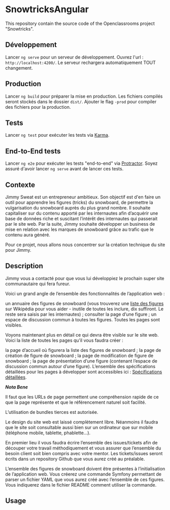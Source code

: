 # SnowtricksAngular

This repository contain the source code of the Openclassrooms project "Snowtricks".

## Développement
Lancer `ng serve` pour un serveur de développement. Ouvrez l'url : `http://localhost:4200/`.
Le serveur rechargera automatiquement TOUT changement.

## Production

Lancer `ng build` pour préparer la mise en production.
Les fichiers compilés seront stockés dans le dossier `dist/`.
Ajouter le flag `-prod` pour compiler des fichiers pour la production.

## Tests

Lancer `ng test` pour exécuter les tests via [Karma](https://karma-runner.github.io).

## End-to-End tests

Lancer `ng e2e` pour exécuter les tests "end-to-end" via [Protractor](http://www.protractortest.org/).
Soyez assuré d'avoir lancer `ng serve` avant de lancer ces tests.

Contexte
--------------

Jimmy Sweat est un entrepreneur ambitieux. Son objectif est d'en faire un outil pour apprendre les figures (tricks) du snowboard, de permettre la vulgarisation du snowboard auprès du plus grand nombre. Il souhaite capitaliser sur du contenu apporté par les internautes afin d’acquérir une base de données riche et suscitant l’intérêt des internautes qui passerait par le site web. Par la suite, Jimmy souhaite développer un business de mise en relation avec les marques de snowboard grâce au trafic que le contenu aura généré.

Pour ce projet, nous allons nous concentrer sur la création technique du site pour Jimmy.

Description
--------------

Jimmy vous a contacté pour que vous lui développiez le prochain super site communautaire qui fera fureur.

Voici un grand angle de l’ensemble des fonctionnalités de l’application web :

un annuaire des figures de snowboard (vous trouverez une [liste des figures](https://fr.wikipedia.org/wiki/Snowboard_freestyle#Les_types_de_tricks) sur Wikipédia pour vous aider - inutile de toutes les inclure, dix suffiront. Le reste sera saisis par les internautes) ;
consulter la page d’une figure ;
un espace de discussion commun à toutes les figures.
Toutes les pages sont visibles.

Voyons maintenant plus en détail ce qui devra être visible sur le site web. Voici la liste de toutes les pages qu’il vous faudra créer :

la page d’accueil où figurera la liste des figures de snowboard ;
la page de création de figure de snowboard ;
la page de modification de figure de snowboard ;
la page de présentation d’une figure (contenant l’espace de discussion commun autour d’une figure).
L’ensemble des spécifications détaillées pour les pages à développer sont accessibles ici : [Spécifications détaillées](https://docs.google.com/document/d/1rN0zCJnxFBA2RFnCfQU5jqzTf5vySVDmcggf3ues8BI/edit).

_**Nota Bene**_

Il faut que les URLs de page permettent une compréhension rapide de ce que la page représente et que le référencement naturel soit facilité.

L’utilisation de bundles tierces est autorisée.

Le design du site web est laissé complètement libre. Néanmoins il faudra que le site soit consultable aussi bien sur un ordinateur que sur mobile (téléphone mobile, tablette, phablette…).

En premier lieu il vous faudra écrire l’ensemble des issues/tickets afin de découper votre travail méthodiquement et vous assurer que l’ensemble du besoin client soit bien compris avec votre mentor. Les tickets/issues seront écrits dans un repository Github que vous aurez créé au préalable.

L’ensemble des figures de snowboard doivent être présentes à l’initialisation de l’application web. Vous créerez une commande Symfony permettant de parser un fichier YAML que vous aurez créé avec l’ensemble de ces figures. Vous indiquerez dans le fichier README comment utiliser la commande.

Usage
-------

